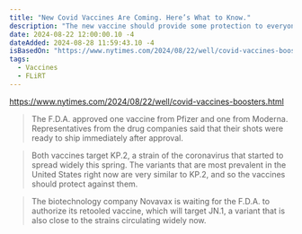 ```yaml
---
title: "New Covid Vaccines Are Coming. Here’s What to Know."
description: "The new vaccine should provide some protection to everyone. But many healthy people who have already been vaccinated or have immunity because they’ve been exposed to COVID enough times may want to wait a few months."
date: 2024-08-22 12:00:00.10 -4
dateAdded: 2024-08-28 11:59:43.10 -4
isBasedOn: "https://www.nytimes.com/2024/08/22/well/covid-vaccines-boosters.html"
tags:
  - Vaccines
  - FLiRT
---
```


https://www.nytimes.com/2024/08/22/well/covid-vaccines-boosters.html

> The F.D.A. approved one vaccine from Pfizer and one from Moderna. Representatives from the drug companies said that their shots were ready to ship immediately after approval.

> Both vaccines target KP.2, a strain of the coronavirus that started to spread widely this spring. The variants that are most prevalent in the United States right now are very similar to KP.2, and so the vaccines should protect against them.

> The biotechnology company Novavax is waiting for the F.D.A. to authorize its retooled vaccine, which will target JN.1, a variant that is also close to the strains circulating widely now.
